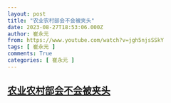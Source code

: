 ```yaml
---
layout: post
title: "农业农村部会不会被夹头"
date: 2023-08-27T18:53:06.000Z
author: 崔永元
from: https://www.youtube.com/watch?v=jgh5njsSSkY
tags: [ 崔永元 ]
comments: True
categories: [ 崔永元 ]
---
```

<!--1693162386000-->
[农业农村部会不会被夹头](https://www.youtube.com/watch?v=jgh5njsSSkY)
------

<div>

</div>
